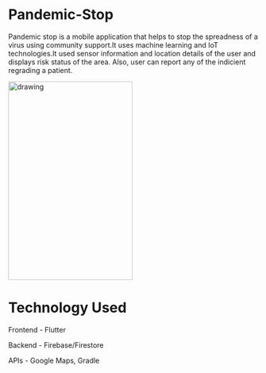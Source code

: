 # Pandemic-Stop

Pandemic stop is a mobile application that helps to stop the spreadness of a virus using community support.It uses machine learning and IoT technologies.It used sensor information and location details of the user and displays risk status of the area. Also, user can report any of the indicient regrading a patient. 

<img src="./resources/demo.gif" alt="drawing" height="400" width="250"/>

# Technology Used

Frontend - Flutter

Backend  - Firebase/Firestore

APIs - Google Maps, Gradle


